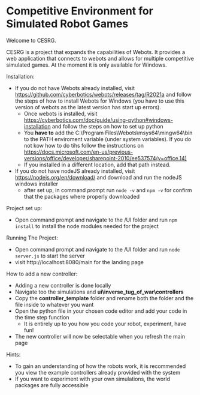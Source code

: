 # Competitive Environment for Simulated Robot Games
Welcome to CESRG. 

CESRG is a project that expands the capabilities of Webots. It provides a web application that connects to webots and allows for multiple competitive simulated games. At the moment it is only available for Windows. 


Installation:
* If you do not have Webots already installed, visit https://github.com/cyberbotics/webots/releases/tag/R2021a and follow the steps of how to install Webots for Windows (you have to use this version of webots as the latest version has start up errors). 
  * Once webots is installed, visit https://cyberbotics.com/doc/guide/using-python#windows-installation and follow the steps on how to set up python
  * You **have to** add the C:\Program Files\Webots\msys64\mingw64\bin to the PATH enviroment variable (under system variables). If you do not kow how to do tihs follow the instructions on https://docs.microsoft.com/en-us/previous-versions/office/developer/sharepoint-2010/ee537574(v=office.14)
  * If you installed in a different location, add that path instead.
* If you do not have nodeJS already installed, visit https://nodejs.org/en/download/ and download and run the nodeJS windows installer
  * after set up, in command prompt run ``node -v`` and ``npm -v`` for confirm that the packages where properly downloaded

Project set up:
* Open command prompt and navigate to the /UI folder and run ``npm install`` to install the node modules needed for the project

Running The Project:
* Open command prompt and navigate to the /UI folder and run ``node server.js`` to start the server
* visit http://localhost:8080/main for the landing page

How to add a new controller: 
* Adding a new controller is done locally
* Navigate too the simulations and **ui\inverse_tug_of_war\controllers** 
* Copy the **controller_template** folder and rename both the folder and the file inside to whatever you want
* Open the python file in your chosen code editor and add your code in the time step function
  * It is entirely up to you how you code your robot, experiment, have fun!
* The new controller will now be selectable when you refresh the main page

Hints:
* To gain an understanding of how the robots work, it is recommended you view the example controllers already provided with the system
* If you want to experiment with your own simulations, the world packages are fully accessible

